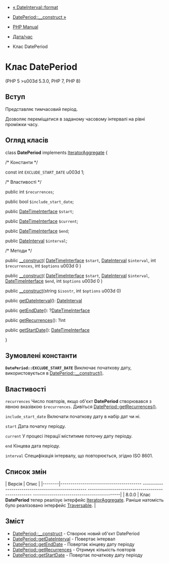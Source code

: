 - [« DateInterval::format](dateinterval.format.md)
- [DatePeriod::\_\_construct »](dateperiod.construct.md)

- [PHP Manual](index.md)
- [Дата/час](book.datetime.md)
- Клас DatePeriod

# Клас DatePeriod

(PHP 5 \>u003d 5.3.0, PHP 7, PHP 8)

## Вступ

Представляє тимчасовий період.

Дозволяє переміщатися в заданому часовому інтервалі на рівні
проміжки часу.

## Огляд класів

class **DatePeriod** implements
[IteratorAggregate](class.iteratoraggregate.md) {

/\* Константи \*/

const int `EXCLUDE_START_DATE` u003d 1;

/\* Властивості \*/

public int `$recurrences`;

public bool `$include_start_date`;

public [DateTimeInterface](class.datetimeinterface.md) `$start`;

public [DateTimeInterface](class.datetimeinterface.md) `$current`;

public [DateTimeInterface](class.datetimeinterface.md) `$end`;

public [DateInterval](class.dateinterval.md) `$interval`;

/\* Методи \*/

public [\_\_construct](dateperiod.construct.md)(
[DateTimeInterface](class.datetimeinterface.md) `$start`,
[DateInterval](class.dateinterval.md) `$interval`,
int `$recurrences`,
int `$options` u003d 0
)

public [\_\_construct](dateperiod.construct.md)(
[DateTimeInterface](class.datetimeinterface.md) `$start`,
[DateInterval](class.dateinterval.md) `$interval`,
[DateTimeInterface](class.datetimeinterface.md) `$end`,
int `$options` u003d 0
)

public [\_\_construct](dateperiod.construct.md)(string `$isostr`, int
`$options` u003d 0)

public [getDateInterval](dateperiod.getdateinterval.md)():
[DateInterval](class.dateinterval.md)

public [getEndDate](dateperiod.getenddate.md)():
?[DateTimeInterface](class.datetimeinterface.md)

public [getRecurrences](dateperiod.getrecurrences.md)(): ?int

public [getStartDate](dateperiod.getstartdate.md)():
[DateTimeInterface](class.datetimeinterface.md)

}

## Зумовлені константи

**`DatePeriod::EXCLUDE_START_DATE`**
Виключає початкову дату, використовується в
[DatePeriod::\_\_construct()](dateperiod.construct.md).

## Властивості

`recurrences`
Число повторів, якщо об'єкт **DatePeriod** створювався з явною вказівкою
`$recurrences`. Дивіться
[DatePeriod::getRecurrences()](dateperiod.getrecurrences.md).

`include_start_date`
Включати початкову дату в набір дат чи ні.

`start`
Дата початку періоду.

`current`
У процесі ітерації міститиме поточну дату періоду.

`end`
Кінцева дата періоду.

`interval`
Специфікація інтервалу, що повторюється, згідно ISO 8601.

## Список змін

| Версія | Опис |
|--------|---------------------------------------- -------------------------------------------------- -------------------------------------------------- -------------------------------------------|
| 8.0.0 | Клас **DatePeriod** тепер реалізує інтерфейс [IteratorAggregate](class.iteratoraggregate.md). Раніше натомість було реалізовано інтерфейс [Traversable](class.traversable.md). |

## Зміст

- [DatePeriod::\_\_construct](dateperiod.construct.md) - Створює
новий об'єкт DatePeriod
- [DatePeriod::getDateInterval](dateperiod.getdateinterval.md) -
Повертає інтервал
- [DatePeriod::getEndDate](dateperiod.getenddate.md) - Повертає
кінцеву дату періоду
- [DatePeriod::getRecurrences](dateperiod.getrecurrences.md) -
Отримує кількість повторів
- [DatePeriod::getStartDate](dateperiod.getstartdate.md) -
Повертає початкову дату періоду
